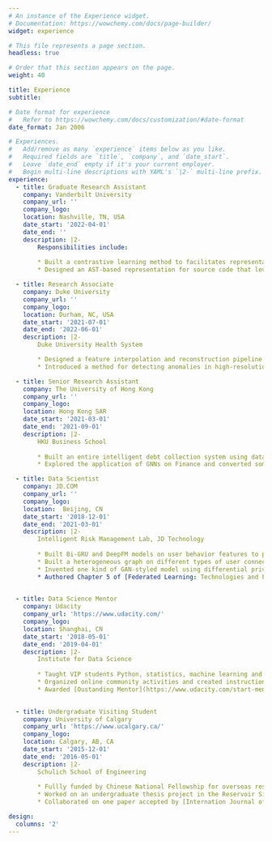 ```yaml
---
# An instance of the Experience widget.
# Documentation: https://wowchemy.com/docs/page-builder/
widget: experience

# This file represents a page section.
headless: true

# Order that this section appears on the page.
weight: 40

title: Experience
subtitle:

# Date format for experience
#   Refer to https://wowchemy.com/docs/customization/#date-format
date_format: Jan 2006

# Experiences.
#   Add/remove as many `experience` items below as you like.
#   Required fields are `title`, `company`, and `date_start`.
#   Leave `date_end` empty if it's your current employer.
#   Begin multi-line descriptions with YAML's `|2-` multi-line prefix.
experience:
  - title: Graduate Research Assistant
    company: Vanderbilt University
    company_url: ''
    company_logo: 
    location: Nashville, TN, USA
    date_start: '2022-04-01'
    date_end: ''
    description: |2-
        Responsibilities include:
        
        * Built a contrastive learning method to facilitates representation learning of binary code visualized by distribution analysis, and improves the performance on all three downstream tasks of software engineering and security by 5.45% on average compared to state-of-the-art large-scale language representation models (submitted to [ICDE](https://icde2023.ics.uci.edu/)).
        * Designed an AST-based representation for source code that leverages program structure and semantics to improve state-of-the-art code clone detection. Our experimental results show that the model improves state-of-the-art neural clone detection approaches by up to 6.6% in F-1 score (submiteed to [ICSE-NIER](https://conf.researchr.org/track/icse-2023/icse-2023-NIER)).

  - title: Research Associate
    company: Duke University
    company_url: ''
    company_logo: 
    location: Durham, NC, USA
    date_start: '2021-07-01'
    date_end: '2022-06-01'
    description: |2-
        Duke University Health System

        * Designed a feature interpolation and reconstruction pipeline for injecting tumors into healthy images as an augmented dataset, and conjuncted a ViT on the outputs of a ResNet as inputs to a FPN in Faster R-CNN for tumor detection. The model mitigates the data-hungry problem of attention and achieves 13.1% improvement in AP50 for detecting tumors (accepted by [MICCAI](https://conferences.miccai.org/2022/en/) workshop).
        * Introduced a method for detecting anomalies in high-resolution medical images by sliding patches, and a domain generalization method by imposing constraints on the feature space and its projection space. Both of the two model achieve state-of-the-art in anomaly detection and domain generalization accuracy (submiteed to [MIA](https://www.sciencedirect.com/journal/medical-image-analysis) and [IEEE-TMI](https://ieeexplore.ieee.org/xpl/RecentIssue.jsp?punumber=42)).

  - title: Senior Research Assistant
    company: The University of Hong Kong
    company_url: ''
    company_logo: 
    location: Hong Kong SAR
    date_start: '2021-03-01'
    date_end: '2021-09-01'
    description: |2-
        HKU Business School
        
        * Built an entire intelligent debt collection system using data-driven deep reinforcement learning models. The model utilizes transformer as the feature extractor and attaches a offline policy gradient model trained on the embedded sequential-aware hidden features to propose long-term dependent decisions.
        * Explored the application of GNNs on Finance and converted some of the ideas to a paper for addressing code clone detection (submiteed to [ICSE-NIER](https://conf.researchr.org/track/icse-2023/icse-2023-NIER)).

  - title: Data Scientist
    company: JD.COM
    company_url: ''
    company_logo: 
    location:  Beijing, CN
    date_start: '2018-12-01'
    date_end: '2021-03-01'
    description: |2-
        Intelligent Risk Management Lab, JD Technology
        
        * Built Bi-GRU and DeepFM models on user behavior features to predict the credit use rate and overall profit of every user in cash loan and consumer debt. The model can propose decisions to increase their credit limit for maximizing income, and achieved 21.4% overall profit increase.
        * Built a heterogeneous graph on different types of user connections, and applied GNN models to propagate the credit score. The model can improve the overall accuracy of the XGB model by 5% in user classification.
        * Invented one kind of GAN-styled model using differential privacy to improve the efficiency and security of federated learning. Applied for 10 CN patents based on the research outputs, and was listed as 1st or 2nd inventor in 8 of them. One of the patents was awarded as 1st Runner-up in the 3rd [JD Discovery Cup Patent Competition](https://blog.csdn.net/JDDTechTalk/article/details/109615799) (Top 0.1%).
        * Authored Chapter 5 of [Federated Learning: Technologies and Practices](https://www.amazon.cn/dp/B091GWK1Z6).
    

  - title: Data Science Mentor
    company: Udacity
    company_url: 'https://www.udacity.com/'
    company_logo: 
    location: Shanghai, CN
    date_start: '2018-05-01'
    date_end: '2019-04-01'
    description: |2-
        Institute for Data Science
        
        * Taught VIP students Python, statistics, machine learning and data mining
        * Organized online community activities and created instructional materials
        * Awarded [Oustanding Mentor](https://www.udacity.com/start-mentoring) of Udacity China (Top 1%)
    

  - title: Undergraduate Visiting Student
    company: University of Calgary
    company_url: 'https://www.ucalgary.ca/'
    company_logo: 
    location: Calgary, AB, CA
    date_start: '2015-12-01'
    date_end: '2016-05-01'
    description: |2-
        Schulich School of Engineering
        
        * Fullly funded by Chinese National Fellowship for overseas research
        * Worked on an undergraduate thesis project in the Reservoir Simulation Group with Professor Keliu Wu.
        * Collaborated on one paper accepted by [Internation Journal of Coal Geology](https://www.sciencedirect.com/journal/international-journal-of-coal-geology) (IF: 6.806).

design:
  columns: '2'
---
```

